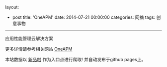 layout: 
  - post 
title: 'OneAPM' 
date: 2014-07-21 00:00:00 
categories: 网摘 
tags: 创意事物 
---

应用性能管理云解决方案  

更多详情请参考相关网站 [OneAPM](http://oneapm.com/)  

本站数据以 [新品啦](http://xinpinla.com/) 作为入口点进行爬取! 并自动发布于github pages上。  

